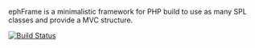 ephFrame is a minimalistic framework for PHP build to use as many SPL classes and provide a MVC structure.

[![Build Status](https://secure.travis-ci.org/Ephigenia/ephFrame.png?branch=0.3)](http://travis-ci.org/Ephigenia/ephFrame)